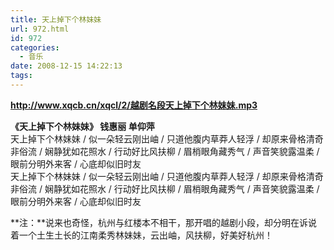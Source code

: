 ```yaml
---
title: 天上掉下个林妹妹
url: 972.html
id: 972
categories:
  - 音乐
date: 2008-12-15 14:22:13
tags:
---
```


  
**http://www.xqcb.cn/xqcl/2/越剧名段天上掉下个林妹妹.mp3**  
  
**《天上掉下个林妹妹》 钱惠丽 单仰萍**  
天上掉下个林妹妹 / 似一朵轻云刚出岫 / 只道他腹内草莽人轻浮 / 却原来骨格清奇非俗流 / 娴静犹如花照水 / 行动好比风扶柳 / 眉梢眼角藏秀气 / 声音笑貌露温柔 / 眼前分明外来客 / 心底却似旧时友  
天上掉下个林妹妹 / 似一朵轻云刚出岫 / 只道他腹内草莽人轻浮 / 却原来骨格清奇非俗流 / 娴静犹如花照水 / 行动好比风扶柳 / 眉梢眼角藏秀气 / 声音笑貌露温柔 / 眼前分明外来客 / 心底却似旧时友  
  
**注：**说来也奇怪，杭州与红楼本不相干，那开唱的越剧小段，却分明在诉说着一个土生土长的江南柔秀林妹妹，云出岫，风扶柳，好美好杭州！